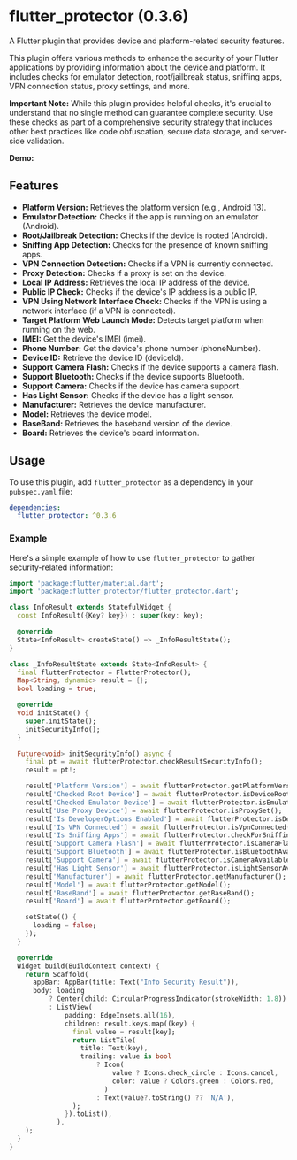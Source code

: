 # flutter_protector (0.3.6)

A Flutter plugin that provides device and platform-related security features.

This plugin offers various methods to enhance the security of your Flutter applications by providing information about the device and platform. It includes checks for emulator detection, root/jailbreak status, sniffing apps, VPN connection status, proxy settings, and more.

**Important Note:** While this plugin provides helpful checks, it's crucial to understand that no single method can guarantee complete security. Use these checks as part of a comprehensive security strategy that includes other best practices like code obfuscation, secure data storage, and server-side validation.

**Demo:**
 
## Features 

- **Platform Version:** Retrieves the platform version (e.g., Android 13).
- **Emulator Detection:** Checks if the app is running on an emulator (Android).
- **Root/Jailbreak Detection:** Checks if the device is rooted (Android).
- **Sniffing App Detection:** Checks for the presence of known sniffing apps.
- **VPN Connection Detection:** Checks if a VPN is currently connected.
- **Proxy Detection:** Checks if a proxy is set on the device.
- **Local IP Address:** Retrieves the local IP address of the device.
- **Public IP Check:** Checks if the device's IP address is a public IP.
- **VPN Using Network Interface Check:** Checks if the VPN is using a network interface (if a VPN is connected).
- **Target Platform Web Launch Mode:** Detects target platform when running on the web.
- **IMEI:** Get the device's IMEI (imei).
- **Phone Number:** Get the device's phone number (phoneNumber).
- **Device ID:** Retrieve the device ID (deviceId).
- **Support Camera Flash:** Checks if the device supports a camera flash.
- **Support Bluetooth:** Checks if the device supports Bluetooth.
- **Support Camera:** Checks if the device has camera support.
- **Has Light Sensor:** Checks if the device has a light sensor.
- **Manufacturer:** Retrieves the device manufacturer.
- **Model:** Retrieves the device model.
- **BaseBand:** Retrieves the baseband version of the device.
- **Board:** Retrieves the device's board information.

## Usage

To use this plugin, add `flutter_protector` as a dependency in your `pubspec.yaml` file:

```yaml
dependencies:
  flutter_protector: ^0.3.6
```

### Example

Here's a simple example of how to use `flutter_protector` to gather security-related information:

```dart
import 'package:flutter/material.dart';
import 'package:flutter_protector/flutter_protector.dart';

class InfoResult extends StatefulWidget {
  const InfoResult({Key? key}) : super(key: key);

  @override
  State<InfoResult> createState() => _InfoResultState();
}

class _InfoResultState extends State<InfoResult> {
  final flutterProtector = FlutterProtector();
  Map<String, dynamic> result = {};
  bool loading = true;

  @override
  void initState() {
    super.initState();
    initSecurityInfo();
  }

  Future<void> initSecurityInfo() async {
    final pt = await flutterProtector.checkResultSecurityInfo();
    result = pt!;

    result['Platform Version'] = await flutterProtector.getPlatformVersion();
    result['Checked Root Device'] = await flutterProtector.isDeviceRooted();
    result['Checked Emulator Device'] = await flutterProtector.isEmulatorSuper();
    result['Use Proxy Device'] = await flutterProtector.isProxySet();
    result['Is DeveloperOptions Enabled'] = await flutterProtector.isDeveloperOptionsEnabled();
    result['Is VPN Connected'] = await flutterProtector.isVpnConnected();
    result['Is Sniffing Apps'] = await flutterProtector.checkForSniffingApps([]);
    result['Support Camera Flash'] = await flutterProtector.isCameraFlashAvailable();
    result['Support Bluetooth'] = await flutterProtector.isBluetoothAvailable();
    result['Support Camera'] = await flutterProtector.isCameraAvailable();
    result['Has Light Sensor'] = await flutterProtector.isLightSensorAvailable();
    result['Manufacturer'] = await flutterProtector.getManufacturer();
    result['Model'] = await flutterProtector.getModel();
    result['BaseBand'] = await flutterProtector.getBaseBand();
    result['Board'] = await flutterProtector.getBoard();

    setState(() {
      loading = false;
    });
  }

  @override
  Widget build(BuildContext context) {
    return Scaffold(
      appBar: AppBar(title: Text("Info Security Result")),
      body: loading
          ? Center(child: CircularProgressIndicator(strokeWidth: 1.8))
          : ListView(
              padding: EdgeInsets.all(16),
              children: result.keys.map((key) {
                final value = result[key];
                return ListTile(
                  title: Text(key),
                  trailing: value is bool
                      ? Icon(
                          value ? Icons.check_circle : Icons.cancel,
                          color: value ? Colors.green : Colors.red,
                        )
                      : Text(value?.toString() ?? 'N/A'),
                );
              }).toList(),
            ),
    );
  }
}
```
